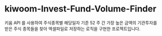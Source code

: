 # kiwoom-Invest-Fund-Volume-Finder
키움 API 를 사용하여 주식종목별 해당일자 기준 52 주 간 가장 높은 금액의 기관투자를 받은 주식 종목들을 찾아 엑셀파일로 저장하는 로직을 구현한 프로젝트입니다.
